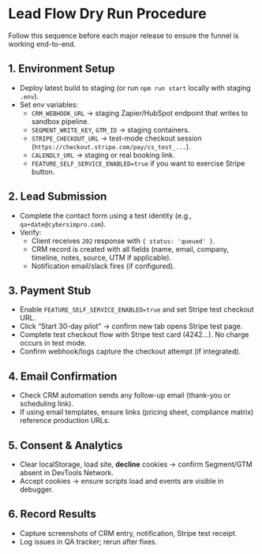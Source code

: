 # Lead Flow Dry Run Procedure

Follow this sequence before each major release to ensure the funnel is working end-to-end.

## 1. Environment Setup
- Deploy latest build to staging (or run `npm run start` locally with staging `.env`).
- Set env variables:
  - `CRM_WEBHOOK_URL` → staging Zapier/HubSpot endpoint that writes to sandbox pipeline.
  - `SEGMENT_WRITE_KEY`, `GTM_ID` → staging containers.
  - `STRIPE_CHECKOUT_URL` → test-mode checkout session (`https://checkout.stripe.com/pay/cs_test_...`).
  - `CALENDLY_URL` → staging or real booking link.
  - `FEATURE_SELF_SERVICE_ENABLED=true` if you want to exercise Stripe button.

## 2. Lead Submission
- Complete the contact form using a test identity (e.g., `qa+date@cybersimpro.com`).
- Verify:
  - Client receives `202` response with `{ status: 'queued' }`.
  - CRM record is created with all fields (name, email, company, timeline, notes, source, UTM if applicable).
  - Notification email/slack fires (if configured).

## 3. Payment Stub
- Enable `FEATURE_SELF_SERVICE_ENABLED=true` and set Stripe test checkout URL.
- Click “Start 30-day pilot” → confirm new tab opens Stripe test page.
- Complete test checkout flow with Stripe test card (4242…). No charge occurs in test mode.
- Confirm webhook/logs capture the checkout attempt (if integrated).

## 4. Email Confirmation
- Check CRM automation sends any follow-up email (thank-you or scheduling link).
- If using email templates, ensure links (pricing sheet, compliance matrix) reference production URLs.

## 5. Consent & Analytics
- Clear localStorage, load site, **decline** cookies → confirm Segment/GTM absent in DevTools Network.
- Accept cookies → ensure scripts load and events are visible in debugger.

## 6. Record Results
- Capture screenshots of CRM entry, notification, Stripe test receipt.
- Log issues in QA tracker; rerun after fixes.

